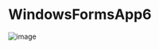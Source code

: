 # WindowsFormsApp6
![image](https://user-images.githubusercontent.com/90183727/160344667-01b2b0b4-3207-4571-902f-7384023e0786.png)
